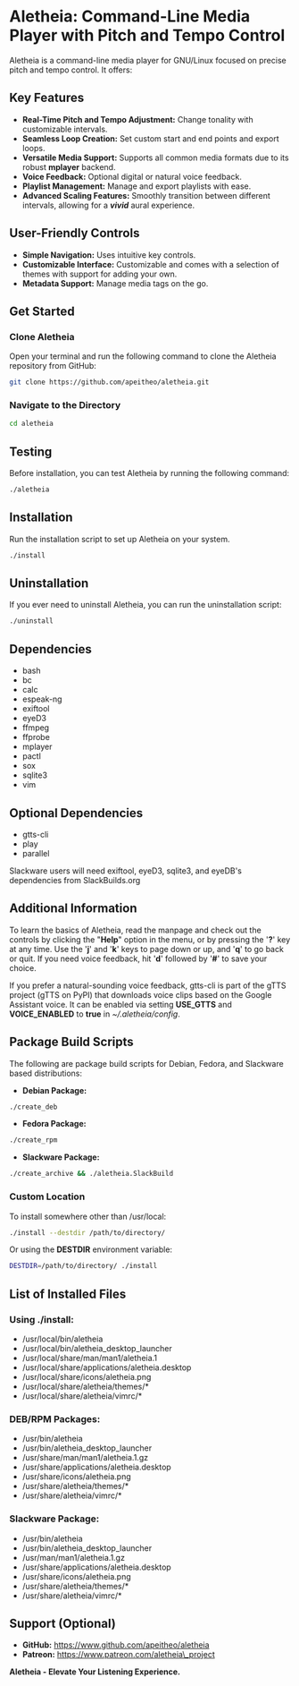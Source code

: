 # Aletheia: Command-Line Media Player with Pitch and Tempo Control

Aletheia is a command-line media player for GNU/Linux focused on precise pitch and tempo control. It offers:

## Key Features

- **Real-Time Pitch and Tempo Adjustment:** Change tonality with customizable intervals.
- **Seamless Loop Creation:** Set custom start and end points and export loops.
- **Versatile Media Support:** Supports all common media formats due to its robust **mplayer** backend.
- **Voice Feedback:** Optional digital or natural voice feedback.
- **Playlist Management:** Manage and export playlists with ease.
- **Advanced Scaling Features:** Smoothly transition between different intervals, allowing for a ***vivid*** aural experience.

## User-Friendly Controls

- **Simple Navigation:** Uses intuitive key controls.
- **Customizable Interface:** Customizable and comes with a selection of themes with support for adding your own.
- **Metadata Support:** Manage media tags on the go.

## Get Started

### Clone Aletheia

Open your terminal and run the following command to clone the Aletheia repository from GitHub:

```bash
git clone https://github.com/apeitheo/aletheia.git
```

### Navigate to the Directory

```bash
cd aletheia
```

## Testing

Before installation, you can test Aletheia by running the following command:

```bash
./aletheia
```

## Installation

Run the installation script to set up Aletheia on your system.

```bash
./install
```

## Uninstallation

If you ever need to uninstall Aletheia, you can run the uninstallation script:

```bash
./uninstall
```

## Dependencies

- bash
- bc
- calc
- espeak-ng
- exiftool
- eyeD3
- ffmpeg
- ffprobe
- mplayer
- pactl
- sox
- sqlite3
- vim

## Optional Dependencies

- gtts-cli
- play
- parallel

Slackware users will need exiftool, eyeD3, sqlite3, and eyeDB's dependencies from SlackBuilds.org

## Additional Information

To learn the basics of Aletheia, read the manpage and check out the controls by clicking the "**Help**" option in the menu, or by pressing the '**?**' key at any time. Use the '**j**' and '**k**' keys to page down or up, and '**q**' to go back or quit. If you need voice feedback, hit '**d**' followed by '**#**' to save your choice.

If you prefer a natural-sounding voice feedback, gtts-cli is part of the gTTS project (gTTS on PyPI) that downloads voice clips based on the Google Assistant voice. It can be enabled via setting **USE_GTTS** and **VOICE_ENABLED** to **true** in *~/.aletheia/config*.

## Package Build Scripts

The following are package build scripts for Debian, Fedora, and Slackware based distributions:

- **Debian Package:**
```bash
./create_deb
```

- **Fedora Package:**
```bash
./create_rpm
```

- **Slackware Package:**
```bash
./create_archive && ./aletheia.SlackBuild
```

### Custom Location

To install somewhere other than /usr/local:

```bash
./install --destdir /path/to/directory/
```

Or using the **DESTDIR** environment variable:

```bash
DESTDIR=/path/to/directory/ ./install
```

## List of Installed Files

### Using ./install:

- /usr/local/bin/aletheia
- /usr/local/bin/aletheia\_desktop\_launcher
- /usr/local/share/man/man1/aletheia.1
- /usr/local/share/applications/aletheia.desktop
- /usr/local/share/icons/aletheia.png
- /usr/local/share/aletheia/themes/*
- /usr/local/share/aletheia/vimrc/*

### DEB/RPM Packages:

- /usr/bin/aletheia
- /usr/bin/aletheia\_desktop\_launcher
- /usr/share/man/man1/aletheia.1.gz
- /usr/share/applications/aletheia.desktop
- /usr/share/icons/aletheia.png
- /usr/share/aletheia/themes/*
- /usr/share/aletheia/vimrc/*

### Slackware Package:

- /usr/bin/aletheia
- /usr/bin/aletheia\_desktop\_launcher
- /usr/man/man1/aletheia.1.gz
- /usr/share/applications/aletheia.desktop
- /usr/share/icons/aletheia.png
- /usr/share/aletheia/themes/*
- /usr/share/aletheia/vimrc/*

## Support (Optional)

- **GitHub:** https://www.github.com/apeitheo/aletheia
- **Patreon:** https://www.patreon.com/aletheia\_project

**Aletheia - Elevate Your Listening Experience.**
